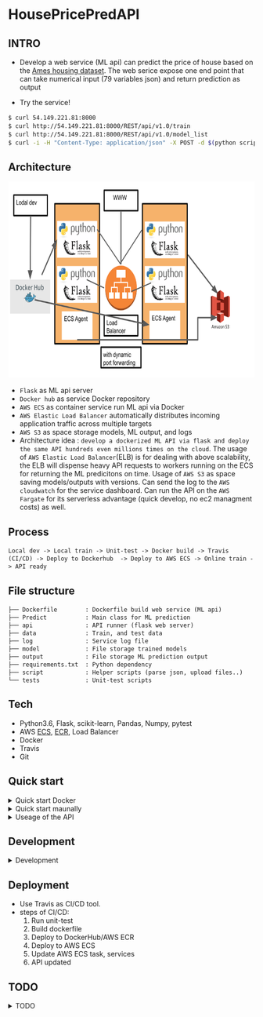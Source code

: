 # HousePricePredAPI

## INTRO
- Develop a web service (ML api) can predict the price of house based on the [Ames housing dataset](https://www.kaggle.com/c/ames-housing-data). The web serice expose one end point that can take numerical input (79 variables json) and return prediction as output

- Try the service!
```bash
$ curl 54.149.221.81:8000
$ curl http://54.149.221.81:8000/REST/api/v1.0/train
$ curl http://54.149.221.81:8000/REST/api/v1.0/model_list
$ curl -i -H "Content-Type: application/json" -X POST -d $(python script/get_test_json.py) http://54.149.221.81:8000/REST/api/v1.0/predict_with_input
```

## Architecture
<p align="center"><img src ="https://github.com/yennanliu/HousePricePredAPI/blob/master/doc/pic/architecture.svg" width="800" height="400"></p>

- `Flask` as ML api server
- `Docker hub` as service Docker repository
- `AWS ECS` as container service run ML api via Docker
- `AWS Elastic Load Balancer` automatically distributes incoming application traffic across multiple targets 
- `AWS S3` as space storage models, ML output, and logs
- Architecture idea : `develop a dockerized ML API via flask and deploy the same API hundreds even millions times on the cloud`. The usage of `AWS Elastic Load Balancer`(ELB) is for dealing with above scalability, the ELB will dispense heavy API requests to workers running on the ECS for returning the ML predicitons on time. Usage of  `AWS S3` as space saving models/outputs with versions. Can send the log to the `AWS cloudwatch` for the service dashboard. Can run the API on the `AWS Fargate` for its serverless advantage (quick develop, no ec2 managment costs) as well.

## Process

```
Local dev -> Local train -> Unit-test -> Docker build -> Travis (CI/CD) -> Deploy to Dockerhub  -> Deploy to AWS ECS -> Online train -> API ready
```

## File structure 

```
├── Dockerfile        : Dockerfile build web service (ML api)
├── Predict           : Main class for ML prediction
├── api               : API runner (flask web server)
├── data              : Train, and test data
├── log               : Service log file
├── model             : File storage trained models 
├── output            : File storage ML prediction output
├── requirements.txt  : Python dependency
├── script            : Helper scripts (parse json, upload files..)
└── tests             : Unit-test scripts
```

## Tech
- Python3.6, Flask, scikit-learn, Pandas, Numpy, pytest
- AWS [ECS](https://aws.amazon.com/ecs/?nc1=h_ls), [ECR](https://aws.amazon.com/ecr/), Load Balancer
- Docker 
- Travis
- Git

## Quick start

<details>
<summary>Quick start Docker</summary>

```bash
# Docker
$ docker build . -t house_pred_env
$ docker run -p 8000:8000 -it house_pred_env 
$ curl http://localhost:8000/REST/api/v1.0/train
$ curl -i -H "Content-Type: application/json" -X POST -d $(python script/get_test_json.py) http://localhost:8000/REST/api/v1.0/predict_with_input

```
</details>

<details>
<summary>Quick start maunally</summary>

```bash
# Maunally method I 
$ python api/app.py
$ python script/init_model.py
$ curl -i -H "Content-Type: application/json" -X POST -d $(python script/get_test_json.py) http://localhost:8000/REST/api/v1.0/predict_with_input

# Maunally method II
$ python script/init_model.py
$ python api/app.py
$ curl -i -H "Content-Type: application/json" -X POST -d '{"MSSubClass":20.0,"LotFrontage":100.0,"LotArea":17500.0,"OverallQual":7.0,"OverallCond":8.0,"YearBuilt":1959.0,"YearRemodAdd":2002.0,"MasVnrArea":0.0,"BsmtFinSF1":1406.0,"BsmtFinSF2":0.0,"BsmtUnfSF":496.0,"TotalBsmtSF":1902.0,"1stFlrSF":1902.0,"2ndFlrSF":0.0,"LowQualFinSF":0.0,"GrLivArea":1902.0,"BsmtFullBath":1.0,"BsmtHalfBath":0.0,"FullBath":2.0,"HalfBath":0.0,"BedroomAbvGr":3.0,"KitchenAbvGr":1.0,"TotRmsAbvGrd":7.0,"Fireplaces":2.0,"GarageYrBlt":1959.0,"GarageCars":2.0,"GarageArea":567.0,"WoodDeckSF":0.0,"OpenPorchSF":207.0,"EnclosedPorch":162.0,"3SsnPorch":0.0,"ScreenPorch":0.0,"PoolArea":0.0,"MiscVal":0.0,"MoSold":5.0,"YrSold":2010.0}' http://localhost:8000/REST/api/v1.0/predict_with_input
```
</details>

<details>
<summary>Useage of the API</summary>

1. Check API status
- Endpoint: `/`

```bash
$ curl http://localhost:8000/
# API Hello World!
```

2. Train a model
- Endpoint: `/REST/api/v1.0/train`

```bash
$ curl http://localhost:8000/REST/api/v1.0/train

```

3. Predict on the test data
- Endpoint: `/REST/api/v1.0/predict`

```bash
$ curl http://localhost:8000/REST/api/v1.0/predict

```

4. Predict on input json 
- Endpoint: `/REST/api/v1.0/predict_with_input`

```bash 
$ curl -i -H "Content-Type: application/json" -X POST -d '{"MSSubClass":20.0,"LotFrontage":100.0,"LotArea":17500.0,"OverallQual":7.0,"OverallCond":8.0,"YearBuilt":1959.0,"YearRemodAdd":2002.0,"MasVnrArea":0.0,"BsmtFinSF1":1406.0,"BsmtFinSF2":0.0,"BsmtUnfSF":496.0,"TotalBsmtSF":1902.0,"1stFlrSF":1902.0,"2ndFlrSF":0.0,"LowQualFinSF":0.0,"GrLivArea":1902.0,"BsmtFullBath":1.0,"BsmtHalfBath":0.0,"FullBath":2.0,"HalfBath":0.0,"BedroomAbvGr":3.0,"KitchenAbvGr":1.0,"TotRmsAbvGrd":7.0,"Fireplaces":2.0,"GarageYrBlt":1959.0,"GarageCars":2.0,"GarageArea":567.0,"WoodDeckSF":0.0,"OpenPorchSF":207.0,"EnclosedPorch":162.0,"3SsnPorch":0.0,"ScreenPorch":0.0,"PoolArea":0.0,"MiscVal":0.0,"MoSold":5.0,"YrSold":2010.0}' http://localhost:8000/REST/api/v1.0/predict_with_input

```

5. List trained models 
- Endpoint: `/REST/api/v1.0/model_list`

```bash
$ curl http://localhost:8000/REST/api/v1.0/model_list

```

6. List ML predictions
- Endpoint: `/REST/api/v1.0/predict_list`

```bash
$ curl http://localhost:8000/REST/api/v1.0/predict_list

```
</details>

## Development 

<details>
<summary>Development</summary>

```bash
# unit test 
$ pytest -v tests/
# ============================ test session starts =============================
# platform darwin -- Python 3.6.10, pytest-5.3.3, py-1.8.1, pluggy-0.13.1 -- /Users/yennanliu/anaconda3/envs/yen_dev/bin/python
# cachedir: .pytest_cache
# rootdir: /Users/yennanliu/HousePricePredAPI
# collected 18 items                                                           

# tests/test_api.py::test_404_page_not_found PASSED                      [  5%]
# tests/test_api.py::test_api_helloworld PASSED                          [ 11%]
# tests/test_api.py::test_get_model_list PASSED                          [ 16%]
# tests/test_api.py::test_get_predict_list PASSED                        [ 22%]
# tests/test_api.py::test_train_house_price_model PASSED                 [ 27%]
# tests/test_api.py::test_predict_house_price PASSED                     [ 33%]
# tests/test_api.py::test_predict_house_price_with_input PASSED          [ 38%]
# tests/test_predict.py::test_list_model PASSED                          [ 44%]
# tests/test_predict.py::test_list_prediction PASSED                     [ 50%]
# tests/test_predict.py::test_save_model PASSED                          [ 55%]
# tests/test_predict.py::test_load_model PASSED                          [ 61%]
# tests/test_predict.py::test_process_data PASSED                        [ 66%]
# tests/test_predict.py::test_process_input_data PASSED                  [ 72%]
# tests/test_predict.py::test_prepare_train_data PASSED                  [ 77%]
# tests/test_predict.py::test_train PASSED                               [ 83%]
# tests/test_predict.py::test_predict PASSED                             [ 88%]
# tests/test_predict.py::test_predict_with_input PASSED                  [ 94%]
# tests/test_predict.py::test_predict_with_nonvalidated_input PASSED     [100%]

# ============================== warnings summary ==============================

```
</details>

## Deployment 
- Use Travis as CI/CD tool. 
- steps of CI/CD: 
    1. Run unit-test 
    2. Build dockerfile
	1. Deploy to DockerHub/AWS ECR
	2. Deploy to AWS ECS
	3. Update AWS ECS task, services 
	4. API updated

## TODO

<details>
<summary>TODO</summary>

- Offline training 
- Online training (when new input data, save the re-train model as new version)
- Train (via API) with super-parameter / parameter
- Output model as standard format
- Track log 

</details>
